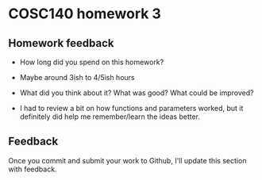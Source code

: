 # COSC140 homework 3

## Homework feedback

 * How long did you spend on this homework?
 * Maybe around 3ish to 4/5ish hours

 * What did you think about it?  What was good?  What could be improved?
 * I had to review a bit on how functions and parameters worked, but it definitely did help me remember/learn the ideas better. 

## Feedback

Once you commit and submit your work to Github, I'll update this section with feedback.

